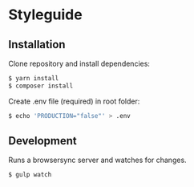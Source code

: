 # Styleguide

## Installation

Clone repository and install dependencies:

```sh
$ yarn install
$ composer install
```

Create .env file (required) in root folder:
```sh
$ echo 'PRODUCTION="false"' > .env
```

## Development

Runs a browsersync server and watches for changes.

```sh
$ gulp watch
```
